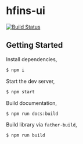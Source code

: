 # hfins-ui

[![Build Status](https://www.travis-ci.org/twtyjvkg/hfins-ui.svg?branch=master)](https://www.travis-ci.org/twtyjvkg/hfins-ui)

## Getting Started

Install dependencies,

```bash
$ npm i
```

Start the dev server,

```bash
$ npm start
```

Build documentation,

```bash
$ npm run docs:build
```

Build library via `father-build`,

```bash
$ npm run build
```
